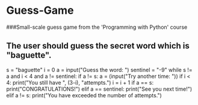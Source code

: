 # Guess-Game
###Small-scale guess game from the 'Programming with Python' course

## The user should guess the secret word which is "baguette".

s = "baguette"
i = 0
a = input("Guess the word: ")
sentinel = "-9"
while s != a and i < 4 and a != sentinel:
    if a != s:
        a = (input("Try another time: "))
    if i < 4:
        print("You still have ", (3-i), "attempts.")
    i = i + 1
if a == s:
    print("CONGRATULATIONS!")
elif a == sentinel:
    print("See you next time!")
elif a != s:
    print("You have exceeded the number of attempts.")
